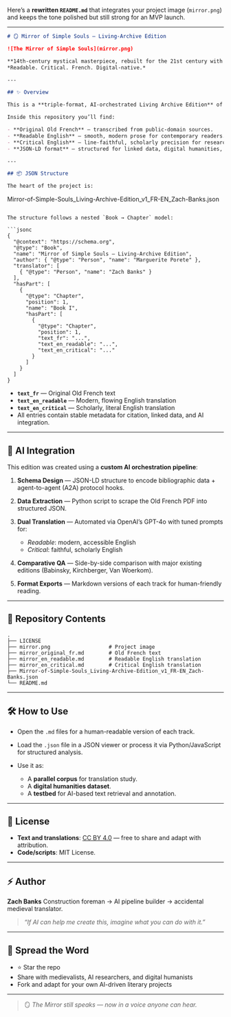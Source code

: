 Here’s a **rewritten `README.md`** that integrates your project image (`mirror.png`) and keeps the tone polished but still strong for an MVP launch.

---

```markdown
# 🪞 Mirror of Simple Souls — Living-Archive Edition  

![The Mirror of Simple Souls](mirror.png)

**14th-century mystical masterpiece, rebuilt for the 21st century with AI-native pipelines**  
*Readable. Critical. French. Digital-native.*

---

## ✨ Overview

This is a **triple-format, AI-orchestrated Living Archive Edition** of *Le Mirouer des simples âmes anienties* (*The Mirror of Simple Souls*) — the poetic, theologically daring dialogue by Marguerite Porete that led to her execution in 1310.  

Inside this repository you’ll find:

- **Original Old French** — transcribed from public-domain sources.  
- **Readable English** — smooth, modern prose for contemporary readers.  
- **Critical English** — line-faithful, scholarly precision for researchers.  
- **JSON-LD format** — structured for linked data, digital humanities, and AI workflows.  

---

## 📦 JSON Structure

The heart of the project is:

```

Mirror-of-Simple-Souls\_Living-Archive-Edition\_v1\_FR-EN\_Zach-Banks.json

````

The structure follows a nested `Book → Chapter` model:

```jsonc
{
  "@context": "https://schema.org",
  "@type": "Book",
  "name": "Mirror of Simple Souls — Living-Archive Edition",
  "author": { "@type": "Person", "name": "Marguerite Porete" },
  "translator": [
    { "@type": "Person", "name": "Zach Banks" }
  ],
  "hasPart": [
    {
      "@type": "Chapter",
      "position": 1,
      "name": "Book I",
      "hasPart": [
        {
          "@type": "Chapter",
          "position": 1,
          "text_fr": "...",
          "text_en_readable": "...",
          "text_en_critical": "..."
        }
      ]
    }
  ]
}
````

* **`text_fr`** — Original Old French text
* **`text_en_readable`** — Modern, flowing English translation
* **`text_en_critical`** — Scholarly, literal English translation
* All entries contain stable metadata for citation, linked data, and AI integration.

---

## 🤖 AI Integration

This edition was created using a **custom AI orchestration pipeline**:

1. **Schema Design** — JSON-LD structure to encode bibliographic data + agent-to-agent (A2A) protocol hooks.
2. **Data Extraction** — Python script to scrape the Old French PDF into structured JSON.
3. **Dual Translation** — Automated via OpenAI’s GPT-4o with tuned prompts for:

   * *Readable*: modern, accessible English
   * *Critical*: faithful, scholarly English
4. **Comparative QA** — Side-by-side comparison with major existing editions (Babinsky, Kirchberger, Van Woerkom).
5. **Format Exports** — Markdown versions of each track for human-friendly reading.

---

## 📂 Repository Contents

```
.
├── LICENSE
├── mirror.png                   # Project image
├── mirror_original_fr.md        # Old French text
├── mirror_en_readable.md        # Readable English translation
├── mirror_en_critical.md        # Critical English translation
├── Mirror-of-Simple-Souls_Living-Archive-Edition_v1_FR-EN_Zach-Banks.json
└── README.md
```

---

## 🛠 How to Use

* Open the `.md` files for a human-readable version of each track.
* Load the `.json` file in a JSON viewer or process it via Python/JavaScript for structured analysis.
* Use it as:

  * A **parallel corpus** for translation study.
  * A **digital humanities dataset**.
  * A **testbed** for AI-based text retrieval and annotation.

---

## 📜 License

* **Text and translations**: [CC BY 4.0](https://creativecommons.org/licenses/by/4.0/) — free to share and adapt with attribution.
* **Code/scripts**: MIT License.

---

## ⚡ Author

**Zach Banks**
Construction foreman → AI pipeline builder → accidental medieval translator.

> *“If AI can help me create this, imagine what you can do with it.”*

---

## 📣 Spread the Word

* ⭐ Star the repo
* Share with medievalists, AI researchers, and digital humanists
* Fork and adapt for your own AI-driven literary projects

---

> 🪞 *The Mirror still speaks — now in a voice anyone can hear.*

